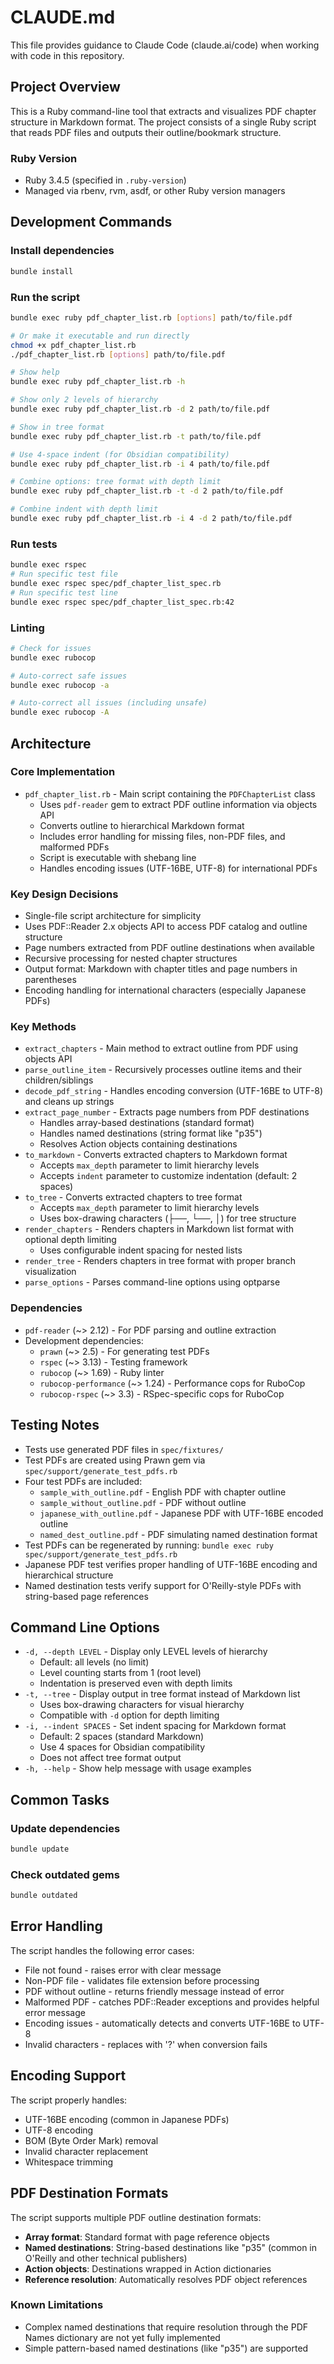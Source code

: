 # CLAUDE.md

This file provides guidance to Claude Code (claude.ai/code) when working with code in this repository.

## Project Overview

This is a Ruby command-line tool that extracts and visualizes PDF chapter structure in Markdown format. The project consists of a single Ruby script that reads PDF files and outputs their outline/bookmark structure.

### Ruby Version
- Ruby 3.4.5 (specified in `.ruby-version`)
- Managed via rbenv, rvm, asdf, or other Ruby version managers

## Development Commands

### Install dependencies
```bash
bundle install
```

### Run the script
```bash
bundle exec ruby pdf_chapter_list.rb [options] path/to/file.pdf

# Or make it executable and run directly
chmod +x pdf_chapter_list.rb
./pdf_chapter_list.rb [options] path/to/file.pdf

# Show help
bundle exec ruby pdf_chapter_list.rb -h

# Show only 2 levels of hierarchy
bundle exec ruby pdf_chapter_list.rb -d 2 path/to/file.pdf

# Show in tree format
bundle exec ruby pdf_chapter_list.rb -t path/to/file.pdf

# Use 4-space indent (for Obsidian compatibility)
bundle exec ruby pdf_chapter_list.rb -i 4 path/to/file.pdf

# Combine options: tree format with depth limit
bundle exec ruby pdf_chapter_list.rb -t -d 2 path/to/file.pdf

# Combine indent with depth limit
bundle exec ruby pdf_chapter_list.rb -i 4 -d 2 path/to/file.pdf
```

### Run tests
```bash
bundle exec rspec
# Run specific test file
bundle exec rspec spec/pdf_chapter_list_spec.rb
# Run specific test line
bundle exec rspec spec/pdf_chapter_list_spec.rb:42
```

### Linting
```bash
# Check for issues
bundle exec rubocop

# Auto-correct safe issues
bundle exec rubocop -a

# Auto-correct all issues (including unsafe)
bundle exec rubocop -A
```

## Architecture

### Core Implementation
- `pdf_chapter_list.rb` - Main script containing the `PDFChapterList` class
  - Uses `pdf-reader` gem to extract PDF outline information via objects API
  - Converts outline to hierarchical Markdown format
  - Includes error handling for missing files, non-PDF files, and malformed PDFs
  - Script is executable with shebang line
  - Handles encoding issues (UTF-16BE, UTF-8) for international PDFs

### Key Design Decisions
- Single-file script architecture for simplicity
- Uses PDF::Reader 2.x objects API to access PDF catalog and outline structure
- Page numbers extracted from PDF outline destinations when available
- Recursive processing for nested chapter structures
- Output format: Markdown with chapter titles and page numbers in parentheses
- Encoding handling for international characters (especially Japanese PDFs)

### Key Methods
- `extract_chapters` - Main method to extract outline from PDF using objects API
- `parse_outline_item` - Recursively processes outline items and their children/siblings
- `decode_pdf_string` - Handles encoding conversion (UTF-16BE to UTF-8) and cleans up strings
- `extract_page_number` - Extracts page numbers from PDF destinations
  - Handles array-based destinations (standard format)
  - Handles named destinations (string format like "p35")
  - Resolves Action objects containing destinations
- `to_markdown` - Converts extracted chapters to Markdown format
  - Accepts `max_depth` parameter to limit hierarchy levels
  - Accepts `indent` parameter to customize indentation (default: 2 spaces)
- `to_tree` - Converts extracted chapters to tree format
  - Accepts `max_depth` parameter to limit hierarchy levels
  - Uses box-drawing characters (├──, └──, │) for tree structure
- `render_chapters` - Renders chapters in Markdown list format with optional depth limiting
  - Uses configurable indent spacing for nested lists
- `render_tree` - Renders chapters in tree format with proper branch visualization
- `parse_options` - Parses command-line options using optparse

### Dependencies
- `pdf-reader` (~> 2.12) - For PDF parsing and outline extraction
- Development dependencies:
  - `prawn` (~> 2.5) - For generating test PDFs
  - `rspec` (~> 3.13) - Testing framework
  - `rubocop` (~> 1.69) - Ruby linter
  - `rubocop-performance` (~> 1.24) - Performance cops for RuboCop
  - `rubocop-rspec` (~> 3.3) - RSpec-specific cops for RuboCop

## Testing Notes

- Tests use generated PDF files in `spec/fixtures/`
- Test PDFs are created using Prawn gem via `spec/support/generate_test_pdfs.rb`
- Four test PDFs are included:
  - `sample_with_outline.pdf` - English PDF with chapter outline
  - `sample_without_outline.pdf` - PDF without outline
  - `japanese_with_outline.pdf` - Japanese PDF with UTF-16BE encoded outline
  - `named_dest_outline.pdf` - PDF simulating named destination format
- Test PDFs can be regenerated by running: `bundle exec ruby spec/support/generate_test_pdfs.rb`
- Japanese PDF test verifies proper handling of UTF-16BE encoding and hierarchical structure
- Named destination tests verify support for O'Reilly-style PDFs with string-based page references

## Command Line Options

- `-d, --depth LEVEL` - Display only LEVEL levels of hierarchy
  - Default: all levels (no limit)
  - Level counting starts from 1 (root level)
  - Indentation is preserved even with depth limits
- `-t, --tree` - Display output in tree format instead of Markdown list
  - Uses box-drawing characters for visual hierarchy
  - Compatible with `-d` option for depth limiting
- `-i, --indent SPACES` - Set indent spacing for Markdown format
  - Default: 2 spaces (standard Markdown)
  - Use 4 spaces for Obsidian compatibility
  - Does not affect tree format output
- `-h, --help` - Show help message with usage examples

## Common Tasks

### Update dependencies
```bash
bundle update
```

### Check outdated gems
```bash
bundle outdated
```

## Error Handling

The script handles the following error cases:
- File not found - raises error with clear message
- Non-PDF file - validates file extension before processing
- PDF without outline - returns friendly message instead of error
- Malformed PDF - catches PDF::Reader exceptions and provides helpful error message
- Encoding issues - automatically detects and converts UTF-16BE to UTF-8
- Invalid characters - replaces with '?' when conversion fails

## Encoding Support

The script properly handles:
- UTF-16BE encoding (common in Japanese PDFs)
- UTF-8 encoding
- BOM (Byte Order Mark) removal
- Invalid character replacement
- Whitespace trimming

## PDF Destination Formats

The script supports multiple PDF outline destination formats:
- **Array format**: Standard format with page reference objects
- **Named destinations**: String-based destinations like "p35" (common in O'Reilly and other technical publishers)
- **Action objects**: Destinations wrapped in Action dictionaries
- **Reference resolution**: Automatically resolves PDF object references

### Known Limitations
- Complex named destinations that require resolution through the PDF Names dictionary are not yet fully implemented
- Simple pattern-based named destinations (like "p35") are supported
